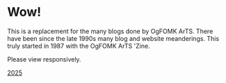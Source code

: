 # Wow!

This is a replacement for the many blogs done by OgFOMK ArTS. There have been since the late 1990s many blog and website meanderings. This truly started in 1987 with the OgFOMK ArTS 'Zine.

Please view responsively. 

[2025](2025.md)
